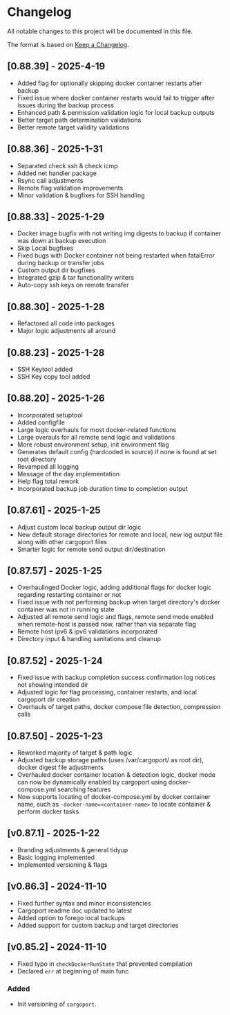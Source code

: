 # Changelog

All notable changes to this project will be documented in this file.

The format is based on [Keep a Changelog](https://keepachangelog.com/en/1.0.0/).

## [0.88.39] - 2025-4-19
- Added flag for optionally skipping docker container restarts after backup
- Fixed issue where docker container restarts would fail to trigger after issues during the backup process 
- Enhanced path & permission validation logic for local backup outputs
- Better target path determination validations
- Better remote target validity validations

## [0.88.36] - 2025-1-31
- Separated check ssh & check icmp
- Added net handler package
- Rsync call adjustments
- Remote flag validation improvements
- Minor validation & bugfixes for SSH handling

## [0.88.33] - 2025-1-29
- Docker image bugfix with not writing img digests to backup if container was down at backup execution
- Skip Local bugfixes
- Fixed bugs with Docker container not being restarted when fatalError during backup or transfer jobs
- Custom output dir bugfixes
- Integrated gzip & tar functionality writers
- Auto-copy ssh keys on remote transfer

## [0.88.30] - 2025-1-28
- Refactored all code into packages
- Major logic adjustments all around

## [0.88.23] - 2025-1-28
- SSH Keytool added
- SSH Key copy tool added

## [0.88.20] - 2025-1-26
- Incorporated setuptool
- Added configfile
- Large logic overhauls for most docker-related functions
- Large overauls for all remote send logic and validations
- More robust environment setup, init environment flag 
- Generates default config (hardcoded in source) if none is found at set root directory
- Revamped all logging
- Message of the day implementation
- Help flag total rework
- Incorporated backup job duration time to completion output

## [0.87.61] - 2025-1-25
- Adjust custom local backup output dir logic
- New default storage directories for remote and local, new log output file along with other cargoport files
- Smarter logic for remote send output dir/destination 

## [0.87.57] - 2025-1-25
- Overhaulinged Docker logic, adding additional flags for docker logic regarding restarting container or not
- Fixed issue with not performing backup when target directory's docker container was not in running state
- Adjusted all remote send logic and flags, remote send mode enabled when remote-host is passed now, rather than via separate flag
- Remote host ipv6 & ipv6 validations incorporated
- Directory input & handling sanitations and cleanup

## [0.87.52] - 2025-1-24
- Fixed issue with backup completion success confirmation log notices not showing intended dir
- Adjusted logic for flag processing, container restarts, and local cargoport dir creation 
- Overhauls of target paths, docker compose file detection, compression calls

## [0.87.50] - 2025-1-23
- Reworked majority of target & path logic
- Adjusted backup storage paths (uses /var/cargoport/ as root dir), docker digest file adjustments
- Overhauled docker container location & detection logic, docker mode can now be dynamically enabled by cargoport using docker-compose.yml searching features
- Now supports locating of docker-compose.yml by docker container name, such as `-docker-name=<container-name>` to locate container & perform docker tasks

## [v0.87.1] - 2025-1-22
- Branding adjustments & general tidyup
- Basic logging implemented
- Implemented versioning & flags

## [v0.86.3] - 2024-11-10
- Fixed further syntax and minor inconsistencies
- Cargoport readme doc updated to latest
- Added option to forego local backups
- Added support for custom backup and target directories

## [v0.85.2] - 2024-11-10
- Fixed typo in `checkDockerRunState` that prevented compilation
- Declared `err` at beginning of main func

### Added

- Init versioning of `cargoport`.
